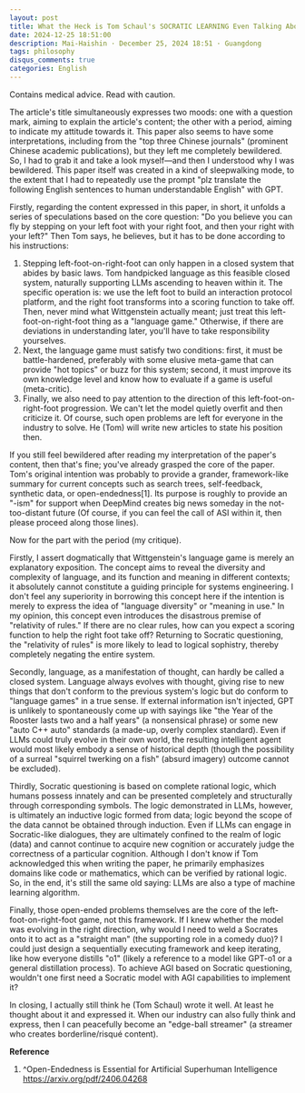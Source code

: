 ```yaml
---
layout: post
title: What the Heck is Tom Schaul's SOCRATIC LEARNING Even Talking About?
date: 2024-12-25 18:51:00
description: Mai-Haishin · December 25, 2024 18:51 · Guangdong
tags: philosophy
disqus_comments: true
categories: English
---
```



Contains medical advice. Read with caution.

The article's title simultaneously expresses two moods: one with a question mark, aiming to explain the article's content; the other with a period, aiming to indicate my attitude towards it. This paper also seems to have some interpretations, including from the "top three Chinese journals" (prominent Chinese academic publications), but they left me completely bewildered. So, I had to grab it and take a look myself—and then I understood why I was bewildered. This paper itself was created in a kind of sleepwalking mode, to the extent that I had to repeatedly use the prompt "plz translate the following English sentences to human understandable English" with GPT.

Firstly, regarding the content expressed in this paper, in short, it unfolds a series of speculations based on the core question: "Do you believe you can fly by stepping on your left foot with your right foot, and then your right with your left?" Then Tom says, he believes, but it has to be done according to his instructions:

1.  Stepping left-foot-on-right-foot can only happen in a closed system that abides by basic laws. Tom handpicked language as this feasible closed system, naturally supporting LLMs ascending to heaven within it.
    The specific operation is: we use the left foot to build an interaction protocol platform, and the right foot transforms into a scoring function to take off. Then, never mind what Wittgenstein actually meant; just treat this left-foot-on-right-foot thing as a "language game." Otherwise, if there are deviations in understanding later, you'll have to take responsibility yourselves.
2.  Next, the language game must satisfy two conditions: first, it must be battle-hardened, preferably with some elusive meta-game that can provide "hot topics" or buzz for this system; second, it must improve its own knowledge level and know how to evaluate if a game is useful (meta-critic).
3.  Finally, we also need to pay attention to the direction of this left-foot-on-right-foot progression. We can't let the model quietly overfit and then criticize it. Of course, such open problems are left for everyone in the industry to solve. He (Tom) will write new articles to state his position then.

If you still feel bewildered after reading my interpretation of the paper's content, then that's fine; you've already grasped the core of the paper. Tom's original intention was probably to provide a grander, framework-like summary for current concepts such as search trees, self-feedback, synthetic data, or open-endedness[1]. Its purpose is roughly to provide an "-ism" for support when DeepMind creates big news someday in the not-too-distant future (Of course, if you can feel the call of ASI within it, then please proceed along those lines).

Now for the part with the period (my critique).

Firstly, I assert dogmatically that Wittgenstein's language game is merely an explanatory exposition. The concept aims to reveal the diversity and complexity of language, and its function and meaning in different contexts; it absolutely cannot constitute a guiding principle for systems engineering. I don't feel any superiority in borrowing this concept here if the intention is merely to express the idea of "language diversity" or "meaning in use." In my opinion, this concept even introduces the disastrous premise of "relativity of rules." If there are no clear rules, how can you expect a scoring function to help the right foot take off? Returning to Socratic questioning, the "relativity of rules" is more likely to lead to logical sophistry, thereby completely negating the entire system.

Secondly, language, as a manifestation of thought, can hardly be called a closed system. Language always evolves with thought, giving rise to new things that don't conform to the previous system's logic but do conform to "language games" in a true sense. If external information isn't injected, GPT is unlikely to spontaneously come up with sayings like "the Year of the Rooster lasts two and a half years" (a nonsensical phrase) or some new "auto C++ auto" standards (a made-up, overly complex standard). Even if LLMs could truly evolve in their own world, the resulting intelligent agent would most likely embody a sense of historical depth (though the possibility of a surreal "squirrel twerking on a fish" (absurd imagery) outcome cannot be excluded).

Thirdly, Socratic questioning is based on complete rational logic, which humans possess innately and can be presented completely and structurally through corresponding symbols. The logic demonstrated in LLMs, however, is ultimately an inductive logic formed from data; logic beyond the scope of the data cannot be obtained through induction. Even if LLMs can engage in Socratic-like dialogues, they are ultimately confined to the realm of logic (data) and cannot continue to acquire new cognition or accurately judge the correctness of a particular cognition. Although I don't know if Tom acknowledged this when writing the paper, he primarily emphasizes domains like code or mathematics, which can be verified by rational logic. So, in the end, it's still the same old saying: LLMs are also a type of machine learning algorithm.

Finally, those open-ended problems themselves are the core of the left-foot-on-right-foot game, not this framework. If I knew whether the model was evolving in the right direction, why would I need to weld a Socrates onto it to act as a "straight man" (the supporting role in a comedy duo)? I could just design a sequentially executing framework and keep iterating, like how everyone distills "o1" (likely a reference to a model like GPT-o1 or a general distillation process). To achieve AGI based on Socratic questioning, wouldn't one first need a Socratic model with AGI capabilities to implement it?

In closing, I actually still think he (Tom Schaul) wrote it well. At least he thought about it and expressed it. When our industry can also fully think and express, then I can peacefully become an "edge-ball streamer" (a streamer who creates borderline/risqué content).

**Reference**
1.  ^Open-Endedness is Essential for Artificial Superhuman Intelligence https://arxiv.org/pdf/2406.04268